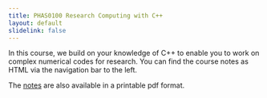 ```yaml
---
title: PHAS0100 Research Computing with C++
layout: default
slidelink: false
---
```


In this course, we build on your knowledge of C++ to enable you to work on complex numerical codes for research.
You can find the course notes as HTML via the navigation bar to the left.

The [notes](notes.pdf) are also available in  a printable pdf format.
